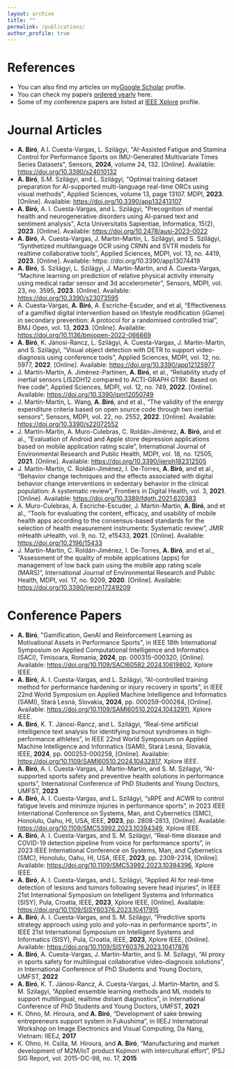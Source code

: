 ```yaml
---
layout: archive
title: ""
permalink: /publications/
author_profile: true
---
```


References
======
* You can also find my articles on my<a href="{{site.author.googlescholar}}">Google Scholar</a> profile.
* You can check my papers <a href="https://www.attila.phd/papers">ordered yearly</a> here.
* Some of my conference papers are listed at <a href="https://ieeexplore.ieee.org/author/38110388500">IEEE Xplore</a> profile.

Journal Articles
======
* **A. Biró**, A.I. Cuesta-Vargas, L. Szilágyi, "AI-Assisted Fatigue and Stamina Control for Performance Sports on IMU-Generated Multivariate Times Series Datasets", Sensors, **2024**, volume 24, 132. [Online]. Available: https://doi.org/10.3390/s24010132
* **A. Biró**, S.M. Szilágyi, and L. Szilágyi, "Optimal training dataset preparation for AI-supported multi-language real-time ORCs using visual methods", Applied Sciences, volume 13, page 13107. MDPI, **2023**. [Online]. Available: https://doi.org/10.3390/app132413107  
* **A. Biró**, A. I. Cuesta-Vargas, and L. Szilágyi, "Precognition of mental health and neurogenerative disorders using AI-parsed text and sentiment analysis", Acta Universitatis Sapientiae, Informatica, 15(2), **2023**. [Online]. Available: https://doi.org/10.2478/ausi-2023-0022 
* **A. Biró**, A. Cuesta-Vargas, J. Martin-Martin, L. Szilágyi, and S. Szilágyi, “Synthetized multilanguage OCR using CRNN and SVTR models for realtime collaborative tools”, Applied Sciences, MDPI, vol. 13, no. 4419, **2023**. [Online]. Available: https: //doi.org/10.3390/app13074419
* **A. Biró**, S. Szilágyi, L. Szilágyi, J. Martin-Martin, and A. Cuesta-Vargas, “Machine learning on prediction of relative physical activity intensity using medical radar sensor and 3d accelerometer”, Sensors, MDPI, vol. 23, no. 3595, **2023**. [Online]. Available: https://doi.org/10.3390/s23073595
* A. Cuesta-Vargas, **A. Biró**, A. Escriche-Escuder, and et al, “Effectiveness of a gamified digital intervention based on lifestyle modification (iGame) in secondary prevention: A protocol for a randomised controlled trial”, BMJ Open, vol. 13, **2023**. [Online]. Available: https://doi.org/10.1136/bmjopen-2022-066669
* **A. Biró**, K. Jánosi-Rancz, L. Szilágyi, A. Cuesta-Vargas, J. Martin-Martin, and S. Szilágyi, “Visual object detection with DETR to support video-diagnosis using conference tools”, Applied Sciences, MDPI, vol. 12, no. 5977, **2022**. [Online]. Available: https://doi.org/10.3390/app12125977
* J. Martín-Martín, A. Jiménez-Partinen, **A. Biró**, et al., “Reliability study of inertial sensors LIS2DH12 compared to ACTI-GRAPH GT9X: Based on free code”, Applied Sciences, MDPI, vol. 12, no. 749, **2022**. [Online]. Available: https://doi.org/10.3390/jpm12050749
* J. Martín-Martín, L. Wang, **A. Biró**, and et al., “The validity of the energy expenditure criteria based on open source code through two inertial sensors”, Sensors, MDPI, vol. 22, no. 2552, **2022**. [Online]. Available: https://doi.org/10.3390/s22072552 
* J. Martín-Martín, A. Muro-Culebras, C. Roldán-Jiménez, **A. Biró**, and et al., “Evaluation of Android and Apple store depression applications based on mobile application rating scale”, International Journal of Environmental Research and Public Health, MDPI, vol. 18, no. 12505, **2021**. [Online]. Available: https://doi.org/10.3390/ijerph182312505
* J. Martín-Martín, C. Roldán-Jiménez, I. De-Torres, **A. Biró**, and et al., “Behavior change techniques and the effects associated with digital behavior change interventions in sedentary behavior in the clinical population: A systematic review”, Frontiers in Digital Health, vol. 3, **2021**. [Online]. Available: https://doi.org/10.3389/fdgth.2021.620383
* A. Muro-Culebras, A. Escriche-Escuder, J. Martin-Martin, **A. Biró**, and et al., “Tools for evaluating the content, efficacy, and usability of mobile health apps according to the consensus-based standards for the selection of health measurement instruments: Systematic review”, JMIR mHealth uHealth, vol. 9, no. 12, e15433, **2021**. [Online]. Available: https://doi.org/10.2196/15433
* J. Martín-Martín, C. Roldán-Jiménez, I. De-Torres, **A. Biró**, and et al., “Assessment of the quality of mobile applications (apps) for management of low back pain using the mobile app rating scale (MARS)”, International Journal of Environmental Research and Public Health, MDPI, vol. 17, no. 9209, **2020**. [Online]. Available: https://doi.org/10.3390/ijerph17249209

Conference Papers
======
* **A. Biró**, "Gamification, GenAI and Reinforcement Learning as Motivational Assets in Performance Sports", in IEEE 18th International Symposium on Applied Computational Intelligence and Informatics (SACI), Timisoara, Romania, **2024**,  pp. 000315-000320, [Online]. Available: https://doi.org/10.1109/SACI60582.2024.10619802, Xplore IEEE.
* **A. Biró**, A. I. Cuesta-Vargas, and L. Szilágyi, “AI-controlled training method for performance hardening or injury recovery in sports”, in IEEE 22nd World Symposium on Applied Machine Intelligence and Informatics (SAMI), Stará Lesná, Slovakia, **2024**, pp. 000259-000264, [Online]. Available: https://doi.org/10.1109/SAMI60510.2024.10432911, Xplore IEEE.
* **A. Biró**, K. T. Jánosi-Rancz, and L. Szilágyi, “Real-time artificial intelligence text analysis for identifying burnout syndromes in high-performance athletes”, in IEEE 22nd World Symposium on Applied Machine Intelligence and Informatics (SAMI), Stará Lesná, Slovakia, IEEE, **2024**, pp. 000253-000258, [Online]. Available: https://doi.org/10.1109/SAMI60510.2024.10432817, Xplore IEEE.
* **A. Biró**, A. I. Cuesta-Vargas, J. Martin-Martin, and S. M. Szilagyi, “AI-supported sports safety and preventive health solutions in performance sports”, International Conference of PhD Students and Young Doctors, UMFST, **2023**
* **A. Biró**, A. I. Cuesta-Vargas, and L. Szilágyi, “sRPE and ACWR to control fatigue levels and minimize injuries in performance sports”, in 2023 IEEE International Conference on Systems, Man, and Cybernetics (SMC), Honolulu, Oahu, HI, USA, IEEE, **2023**, pp. 2808-2813, [Online]. Available: https://doi.org/10.1109/SMC53992.2023.10394349, Xplore IEEE.
* **A. Biró**, A. I. Cuesta-Vargas, and S. M. Szilágyi, “Real-time disease and COVID-19 detection pipeline from voice for performance sports”, in 2023 IEEE International Conference on Systems, Man, and Cybernetics (SMC), Honolulu, Oahu, HI, USA, IEEE, **2023**, pp. 2309-2314, [Online]. Available: https://doi.org/10.1109/SMC53992.2023.10394396, Xplore IEEE.
* **A. Biró**, A. I. Cuesta-Vargas, and L. Szilágyi, “Applied AI for real-time detection of lesions and tumors following severe head injuries”, in IEEE 21st International Symposium on Intelligent Systems and Informatics (SISY), Pula, Croatia, IEEE, **2023**, Xplore IEEE, [Online]. Available: https://doi.org/10.1109/SISY60376.2023.10417915 
* **A. Biró**, A. I. Cuesta-Vargas, and S. M. Szilágyi, “Predictive sports strategy approach using yolo and yolo-nas in performance sports”, in IEEE 21st International Symposium on Intelligent Systems and Informatics (SISY), Pula, Croatia, IEEE, **2023**, Xplore IEEE, [Online]. Available: https://doi.org/10.1109/SISY60376.2023.10417876 
* **A. Biró**, A. Cuesta-Vargas, J. Martin-Martin, and S. M. Szilagyi, “AI proxy in sports safety for multilingual collaborative video-diagnosis solutions”, in International Conference of PhD Students and Young Doctors, UMFST, **2022**
* **A. Biró**, K. T. Jánosi-Rancz, A. Cuesta-Vargas, J. Martin-Martin, and S. M. Szilagyi, “Applied ensemble learning methods and ML models to support multilingual, realtime distant diagnostics”, in International Conference of PhD Students and Young Doctors, UMFST, **2021**
* K. Ohno, M. Hiroura, and **A. Biró**, “Development of sake brewing entrepreneurs support system in Fukushima”, in IIEEJ International Workshop on Image Electronics and Visual Computing, Da Nang, Vietnam: IIEEJ, **2017**
* K. Ohno, H. Csilla, M. Hiroura, and **A. Biró**, “Manufacturing and market development of M2M/IoT product Kojimori with intercultural effort”, IPSJ SIG Report, vol. 2015-DC-98, no. 17, **2015**
